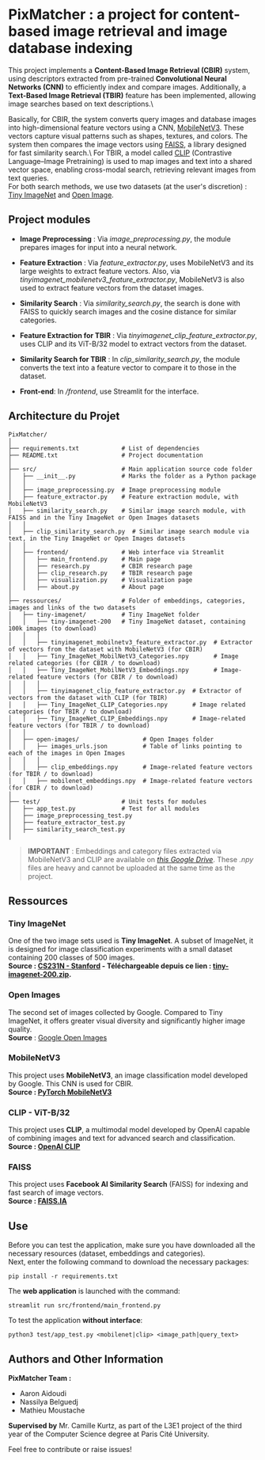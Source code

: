 # PixMatcher : a project for content-based image retrieval and image database indexing
This project implements a **Content-Based Image Retrieval (CBIR)** system, using descriptors extracted from pre-trained **Convolutional Neural Networks (CNN)** to efficiently index and compare images. Additionally, a **Text-Based Image Retrieval (TBIR)** feature has been implemented, allowing image searches based on text descriptions.\\

Basically, for CBIR, the system converts query images and database images into high-dimensional feature vectors using a CNN, [MobileNetV3](#mobilenetv3). These vectors capture visual patterns such as shapes, textures, and colors. The system then compares the image vectors using [FAISS](#faiss), a library designed for fast similarity search.\ 
For TBIR, a model called [CLIP](#clip---vit-b32) (Contrastive Language–Image Pretraining) is used to map images and text 
into a shared vector space, enabling cross-modal search, retrieving relevant images from text queries.\
For both search methods, we use two datasets (at the user's discretion) : [Tiny ImageNet](#tiny-imagenet) and [Open Image](#open-images).


## Project modules
- **Image Preprocessing** : Via *image_preprocessing.py*, the module prepares images for input into a neural network.
- **Feature Extraction** : Via *feature_extractor.py*, uses MobileNetV3 and its large weights to extract feature vectors. Also, via *tinyimagenet_mobilenetv3_feature_extractor.py*, MobileNetV3 is also used to extract feature vectors from the dataset images.
- **Similarity Search** : Via *similarity_search.py*, the search is done with FAISS to quickly search images and the cosine distance for similar categories.

- **Feature Extraction for TBIR** : Via *tinyimagenet_clip_feature_extractor.py*, uses CLIP and its ViT-B/32 model to extract vectors from the dataset.
- **Similarity Search for TBIR** : In *clip_similarity_search.py*, the module converts the text into a feature vector to compare it to those in the dataset.

- **Front-end**: In */frontend*, use Streamlit for the interface.


## Architecture du Projet
```
PixMatcher/
│
├── requirements.txt            # List of dependencies
├── README.txt                  # Project documentation
│
├── src/                        # Main application source code folder
│   ├── __init__.py             # Marks the folder as a Python package
│   │
│   ├── image_preprocessing.py  # Image preprocessing module
│   ├── feature_extractor.py    # Feature extraction module, with MobileNetV3
│   ├── similarity_search.py    # Similar image search module, with FAISS and in the Tiny ImageNet or Open Images datasets
│   │
│   ├── clip_similarity_search.py  # Similar image search module via text, in the Tiny ImageNet or Open Images datasets
│   │
│   ├── frontend/               # Web interface via Streamlit
│   │   ├── main_frontend.py    # Main page           
│   │   ├── research.py         # CBIR research page     
│   │   ├── clip_research.py    # TBIR research page     
│   │   ├── visualization.py    # Visualization page              
│   │   ├── about.py            # About page                     
│
├── ressources/                 # Folder of embeddings, categories, images and links of the two datasets
│   ├── tiny-imagenet/          # Tiny ImageNet folder
│   │   ├── tiny-imagenet-200   # Tiny ImageNet dataset, containing 100k images (to download)
│   │   │
│   │   ├── tinyimagenet_mobilnetv3_feature_extractor.py  # Extractor of vectors from the dataset with MobileNetV3 (for CBIR)
│   │   ├── Tiny_ImageNet_MobilNetV3_Categories.npy       # Image related categories (for CBIR / to download)
│   │   ├── Tiny_ImageNet_MobilNetV3_Embeddings.npy       # Image-related feature vectors (for CBIR / to download)
│   │   │
│   │   ├── tinyimagenet_clip_feature_extractor.py  # Extractor of vectors from the dataset with CLIP (for TBIR)
│   │   ├── Tiny_ImageNet_CLIP_Categories.npy       # Image related categories (for TBIR / to download)
│   │   ├── Tiny_ImageNet_CLIP_Embeddings.npy       # Image-related feature vectors (for TBIR / to download)
│   │
│   ├── open-images/                  # Open Images folder
│   │   ├── images_urls.json          # Table of links pointing to each of the images in Open Images
│   │   │
│   │   ├── clip_embeddings.npy       # Image-related feature vectors (for TBIR / to download)
│   │   ├── mobilenet_embeddings.npy  # Image-related feature vectors (for CBIR / to download)
│
├── test/                       # Unit tests for modules
│   ├── app_test.py             # Test for all modules
│   ├── image_preprocessing_test.py
│   ├── feature_extractor_test.py
│   ├── similarity_search_test.py
│
```

> **IMPORTANT** : Embeddings and category files extracted via MobileNetV3 and CLIP are available on *[this Google Drive](https://drive.google.com/drive/folders/1fG2j6oRhhP7w1kNZm0svfod8yZNfy3pU?usp=share_link)*. These *.npy* files are heavy and cannot be uploaded at the same time as the project.


## Ressources

### Tiny ImageNet
One of the two image sets used is **Tiny ImageNet**. A subset of ImageNet, it is designed for image classification experiments with a small dataset containing 200 classes of 500 images.\
**Source : [CS231N - Stanford](https://cs231n.stanford.edu/) - Téléchargeable depuis ce lien : [tiny-imagenet-200.zip](http://cs231n.stanford.edu/tiny-imagenet-200.zip).**

### Open Images
The second set of images collected by Google. Compared to Tiny ImageNet, it offers greater visual diversity and significantly higher image quality.\
**Source** : [Google Open Images](https://storage.googleapis.com/openimages/web/index.html)

### MobileNetV3
This project uses **MobileNetV3**, an image classification model developed by Google. This CNN is used for CBIR.\
**Source : [PyTorch MobileNetV3](https://pytorch.org/vision/stable/models/generated/torchvision.models.mobilenet_v3_small.html)**  

### CLIP - ViT-B/32
This project uses **CLIP**, a multimodal model developed by OpenAI capable of combining images and text for advanced search and classification.\
**Source : [OpenAI CLIP](https://openai.com/index/clip/)**

### FAISS
This project uses **Facebook AI Similarity Search** (FAISS) for indexing and fast search of image vectors.\
**Source : [FAISS.IA](https://faiss.ai/)**


## Use
Before you can test the application, make sure you have downloaded all the necessary resources (dataset, embeddings and categories).\
Next, enter the following command to download the necessary packages:
```
pip install -r requirements.txt
```

The **web application** is launched with the command:
```
streamlit run src/frontend/main_frontend.py
```

To test the application **without interface**:
```
python3 test/app_test.py <mobilenet|clip> <image_path|query_text>
```

## Authors and Other Information

**PixMatcher Team :**
- Aaron Aidoudi
- Nassilya Belguedj
- Mathieu Moustache

**Supervised by**  Mr. Camille Kurtz, as part of the L3E1 project of the third year of the Computer Science degree at Paris Cité University.

Feel free to contribute or raise issues!
